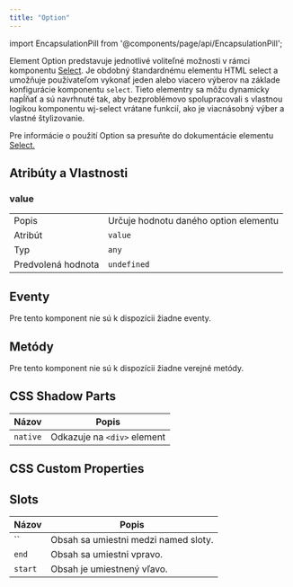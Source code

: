 ```yaml
---
title: "Option"
---
```



<head>
  <title>Option | jednotlivé voliteľné možnosti v rámci komponentu Select</title>
  <meta name="description" content="Element Option predstavuje jednotlivé voliteľné možnosti v rámci komponentu Select. Je obdobný štandardnému elementu HTML select a umožňuje používateľom vykonať jeden alebo viacero výberov na základe konfigurácie komponentu Select." />
</head>

import EncapsulationPill from '@components/page/api/EncapsulationPill';

<EncapsulationPill type="shadow" />

Element Option predstavuje jednotlivé voliteľné možnosti v rámci komponentu [Select](./select). Je obdobný štandardnému elementu HTML select a umožňuje používateľom vykonať jeden alebo viacero výberov na základe konfigurácie komponentu `select`. Tieto elementry sa môžu dynamicky napĺňať a sú navrhnuté tak, aby bezproblémovo spolupracovali s vlastnou logikou komponentu wj-select vrátane funkcií, ako je viacnásobný výber a vlastné štylizovanie.

Pre informácie o použití Option sa presuňte do dokumentácie elementu [Select.](./select)


## Atribúty a Vlastnosti

### value

|  |  |
| --- | --- |
| Popis | Určuje hodnotu daného option elementu |
| Atribút | `value` |
| Typ | `any` |
| Predvolená hodnota | `undefined` |

## Eventy

Pre tento komponent nie sú k dispozícii žiadne eventy.

## Metódy

Pre tento komponent nie sú k dispozícii žiadne verejné metódy.

## CSS Shadow Parts

| Názov | Popis |
| --- | --- |
| `native` | Odkazuje na `<div>` element |

## CSS Custom Properties

## Slots
| Názov | Popis |
| --- | --- |
| `` | Obsah sa umiestni medzi named sloty. |
| `end` | Obsah sa umiestni vpravo. |
| `start` | Obsah je umiestnený vľavo. |